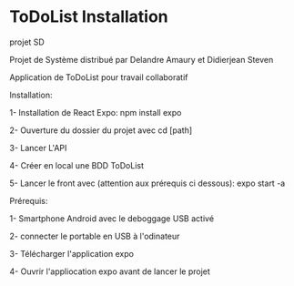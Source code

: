# ToDoList Installation
projet SD

Projet de Système distribué par Delandre Amaury et Didierjean Steven

Application de ToDoList pour travail collaboratif

Installation:

1- Installation de React Expo: npm install expo

2- Ouverture du dossier du projet avec cd [path]

3- Lancer L'API 

4- Créer en local une BDD ToDoList

5- Lancer le front avec (attention aux prérequis ci dessous): expo start -a 

Prérequis: 

1- Smartphone Android avec le deboggage USB activé

2- connecter le portable en USB à l'odinateur

3- Télécharger l'application expo

4- Ouvrir l'appliocation expo avant de lancer le projet
